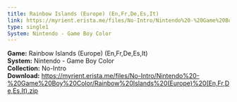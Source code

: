```yaml
---
title: Rainbow Islands (Europe) (En,Fr,De,Es,It)
link: https://myrient.erista.me/files/No-Intro/Nintendo%20-%20Game%20Boy%20Color/Rainbow%20Islands%20(Europe)%20(En,Fr,De,Es,It).zip
type: single1
System: Nintendo - Game Boy Color
---
```

<b>Game:</b> Rainbow Islands (Europe) (En,Fr,De,Es,It)<br>
<b>System:</b> Nintendo - Game Boy Color<br>
<b>Collection:</b> No-Intro<br>
<b>Download:</b> https://myrient.erista.me/files/No-Intro/Nintendo%20-%20Game%20Boy%20Color/Rainbow%20Islands%20(Europe)%20(En,Fr,De,Es,It).zip
